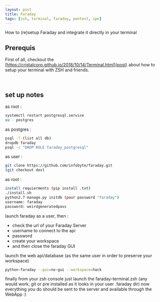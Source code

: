 ```yaml
---
layout: post
title: Faraday
tags: [zsh, terminal, faraday, pentest, ipe]
---
```



How to (re)setup Faraday and integrate it directly in your terminal

## Prerequis

First of all, checkout the [https://cristalcorp.github.io/2018/10/14/Terminal.html](post) about how to setup your terminal with ZSH and friends.

<br>

## set up notes
as root :
```bash
systemctl restart postgresql.service
su - postgres
```

as postgres :
```bash
psql -l (list all db)
dropdb faraday
psql -c "DROP ROLE faraday_postgresql"
```

as user :
```bash
git clone https://github.com/infobyte/faraday.git
(git checkout dev)
```

as root :
```bash
install requierments (pip install .txt)
./install.sh
python2.7 manage.py initdb (pour password "faraday")
username: faraday
password: weirdgeneratedpass
```

launch faraday as a user, then :
- check the url of your Faraday Server
- username to connect to the api
- password
- create your workspace
- and then close the faraday GUI

launch the web api/database (as the same user in order to preserve your workspace)
```bash
python-faraday --gui=no-gui --workspace=hack
```

finally from your zsh console just launch the faraday-terminal.zsh (any would work, git or pre installed as it looks in your user .faraday dir)
now everything you do should be sent to the server and available through the WebApp :)
